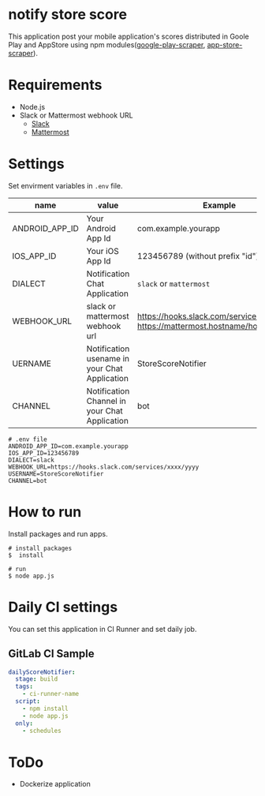 # notify store score

This application post your mobile application's scores distributed in Goole Play and AppStore using npm modules([google-play-scraper](https://www.npmjs.com/package/google-play-scraper), [app-store-scraper](https://www.npmjs.com/package/app-store-scraper)).

# Requirements

- Node.js
- Slack or Mattermost webhook URL
  - [Slack](https://my.slack.com/services/new/incoming-webhook)
  - [Mattermost](https://docs.mattermost.com/developer/webhooks-incoming.html)

# Settings

Set envirment variables in `.env` file.

|name|value|Example|
|---|---|---|
|ANDROID_APP_ID| Your Android App Id | com.example.yourapp |
|IOS_APP_ID| Your iOS App Id | 123456789 (without prefix "id")|
|DIALECT| Notification Chat Application | `slack` or `mattermost`|
|WEBHOOK_URL| slack or mattermost webhook url | https://hooks.slack.com/services/xxxx/yyyy <br> https://mattermost.hostname/hooks/xxxxxx |
|UERNAME| Notification usename in your Chat Application | StoreScoreNotifier |
|CHANNEL| Notification Channel in your Chat Application | bot|

```
# .env file
ANDROID_APP_ID=com.example.yourapp
IOS_APP_ID=123456789
DIALECT=slack
WEBHOOK_URL=https://hooks.slack.com/services/xxxx/yyyy
USERNAME=StoreScoreNotifier
CHANNEL=bot
```

# How to run

Install packages and run apps.

```
# install packages
$  install

# run
$ node app.js
```

# Daily CI settings

You can set this application in CI Runner and set daily job.

## GitLab CI Sample

```yml
dailyScoreNotifier:
  stage: build
  tags:
    - ci-runner-name
  script:
    - npm install
    - node app.js
  only:
    - schedules
```

# ToDo

- Dockerize application 
